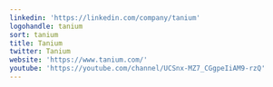 ```yaml
---
linkedin: 'https://linkedin.com/company/tanium'
logohandle: tanium
sort: tanium
title: Tanium
twitter: Tanium
website: 'https://www.tanium.com/'
youtube: 'https://youtube.com/channel/UCSnx-MZ7_CGgpeIiAM9-rzQ'
---
```

